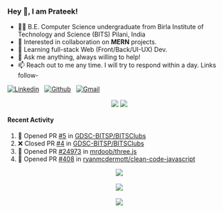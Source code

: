 ### Hey 👋, I am Prateek!
- 👨‍🎓 B.E. Computer Science undergraduate from Birla Institute of Technology and Science (BITS) Pilani, India
- 💖 Interested in collaboration on **MERN** projects.
- 🌱 Learning full-stack Web (Front/Back/UI-UX) Dev.
- 💬 Ask me anything, always willing to help!
- 📫 Reach out to me any time. I will try to respond within a day. Links follow-

<!-- Connection Links -->
[![Linkedin](https://img.shields.io/badge/-LinkedIn-blue?style=flat&logo=Linkedin&logoColor=white)](https://www.linkedin.com/in/bit-by-bits/)&nbsp;&nbsp;
[![Github](https://img.shields.io/badge/-Github-000?style=flat&logo=Github&logoColor=white)](https://github.com/bit-by-bits)&nbsp;&nbsp;
[![Gmail](https://img.shields.io/badge/-Gmail-c14438?style=flat&logo=Gmail&logoColor=white)](mailto:kashyapprateek13@gmail.com)

<!-- User Stats -->
<p align="center">
  <img align="center" src="https://img.shields.io/github/followers/bit-by-bits?style=social" />  
  <img align="center" src="https://visitor-badge.laobi.icu/badge?page_id=bit-by-bits.visitor-badge" />
</p>

#### Recent Activity

<!--START_SECTION:activity-->
1. 💪 Opened PR [#5](https://github.com/GDSC-BITSP/BITSClubs/pull/5) in [GDSC-BITSP/BITSClubs](https://github.com/GDSC-BITSP/BITSClubs)
2. ❌ Closed PR [#4](https://github.com/GDSC-BITSP/BITSClubs/pull/4) in [GDSC-BITSP/BITSClubs](https://github.com/GDSC-BITSP/BITSClubs)
3. 💪 Opened PR [#24973](https://github.com/mrdoob/three.js/pull/24973) in [mrdoob/three.js](https://github.com/mrdoob/three.js)
4. 💪 Opened PR [#408](https://github.com/ryanmcdermott/clean-code-javascript/pull/408) in [ryanmcdermott/clean-code-javascript](https://github.com/ryanmcdermott/clean-code-javascript)
<!--END_SECTION:activity-->

<!-- Coding Stats -->
<p align="center">
  <img align="center" src="https://github-readme-stats.vercel.app/api?username=bit-by-bits&show_icons=true&theme=dark" /> <br><br>
  <img align="center" src="https://github-readme-streak-stats.herokuapp.com/?user=bit-by-bits&theme=dark" /> <br><br>
  <img align="center" src="https://github-readme-stats.vercel.app/api/wakatime?username=bit_by_bits&layout=compact&theme=dark" />  
</p>
